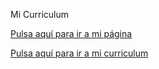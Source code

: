 Mi Curriculum

[Pulsa aquí para ir a mi página](https://nuriaga.github.io/NuriaGA.github.io/)<p>
[Pulsa aquí para ir a mi curriculum](https://nuriaga.github.io/web/)
